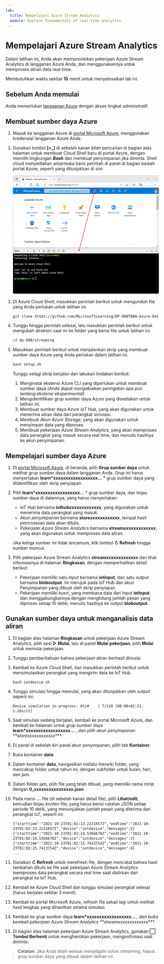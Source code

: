 ```yaml
---
lab:
  title: Mempelajari Azure Stream Analytics
  module: Explore fundamentals of real-time analytics
---
```


# <a name="explore-azure-stream-analytics"></a>Mempelajari Azure Stream Analytics

Dalam latihan ini, Anda akan memprovisikan pekerjaan Azure Stream Analytics di langganan Azure Anda, dan menggunakannya untuk memproses aliran data real-time.

Membutuhkan waktu sekitar **15** menit untuk menyelesaikan lab ini.

## <a name="before-you-start"></a>Sebelum Anda memulai

Anda memerlukan [langganan Azure](https://azure.microsoft.com/free) dengan akses tingkat administratif.

## <a name="create-azure-resources"></a>Membuat sumber daya Azure

1. Masuk ke langganan Azure di [portal Microsoft Azure](https://portal.azure.com), menggunakan kredensial langganan Azure Anda.

1. Gunakan tombol **[\>_]** di sebelah kanan bilah pencarian di bagian atas halaman untuk membuat Cloud Shell baru di portal Azure, dengan memilih lingkungan ***Bash*** dan membuat penyimpanan jika diminta. Shell cloud menyediakan antarmuka baris perintah di panel di bagian bawah portal Azure, seperti yang ditunjukkan di sini:

    ![Portal Azure dengan panel cloud shell](./images/cloud-shell.png)

1. Di Azure Cloud Shell, masukkan perintah berikut untuk mengunduh file yang Anda perlukan untuk latihan ini.

    ```bash
    git clone https://github.com/MicrosoftLearning/DP-900T00A-Azure-Data-Fundamentals dp-900
    ```

1. Tunggu hingga perintah selesai, lalu masukkan perintah berikut untuk mengubah direktori saat ini ke folder yang berisi file untuk latihan ini.

    ```bash
    cd dp-900/streaming
    ```

1. Masukkan perintah berikut untuk menjalankan skrip yang membuat sumber daya Azure yang Anda perlukan dalam latihan ini.

    ```bash
    bash setup.sh
    ```

    Tunggu selagi skrip berjalan dan lakukan tindakan berikut:

    1. Menginstal ekstensi Azure CLI yang diperlukan untuk membuat sumber daya (*Anda dapat mengabaikan peringatan apa pun tentang ekstensi eksperimental*)
    1. Mengidentifikasi grup sumber daya Azure yang disediakan untuk latihan ini.
    1. Membuat sumber daya *Azure IoT Hub*, yang akan digunakan untuk menerima aliran data dari perangkat simulasi.
    1. Membuat *Akun Azure Storage*, yang akan digunakan untuk menyimpan data yang diproses.
    1. Membuat pekerjaan *Azure Stream Analytics*, yang akan memproses data perangkat yang masuk secara real time, dan menulis hasilnya ke akun penyimpanan.

## <a name="explore-the-azure-resources"></a>Mempelajari sumber daya Azure

1. Di [portal Microsoft Azure](https://portal.azure.com?azure-portal=true), di beranda, pilih **Grup sumber daya** untuk melihat grup sumber daya dalam langganan Anda. Grup ini harus menyertakan **learn*xxxxxxxxxxxxxxxxxx...** * grup sumber daya yang diidentifikasi oleh skrip penyiapan.
2. Pilih **learn*xxxxxxxxxxxxxxxxxx...** * grup sumber daya, dan tinjau sumber daya di dalamnya, yang harus menyertakan:
    - *IoT Hub* bernama **iothub*xxxxxxxxxxxxx***, yang digunakan untuk menerima data perangkat yang masuk.
    - *Akun penyimpanan* bernama **store*xxxxxxxxxxxx***, tempat hasil pemrosesan data akan ditulis.
    - *Pekerjaan Azure Stream Analytics* bernama **stream*xxxxxxxxxxxxx***, yang akan digunakan untuk memproses data aliran.

    Jika ketiga sumber ini tidak tercantum, klik tombol **&#8635; Refresh** hingga sumber muncul.

 3. Pilih pekerjaan Azure Stream Analytics **stream*xxxxxxxxxxxxx*** dan lihat informasinya di halaman **Ringkasan**, dengan memperhatikan detail berikut:
    - Pekerjaan memiliki satu *input* bernama **iotinput**, dan satu *output* bernama **bloboutput**. Ini merujuk pada IoT Hub dan akun Penyimpanan yang dibuat oleh skrip penyiapan.
    - Pekerjaan memiliki *kueri*, yang membaca data dari input **iotinput**, dan menggabungkannya dengan menghitung jumlah pesan yang diproses setiap 10 detik; menulis hasilnya ke output **bloboutput**.

## <a name="use-the-resources-to-analyze-streaming-data"></a>Gunakan sumber daya untuk menganalisis data aliran

1. Di bagian atas halaman **Ringkasan** untuk pekerjaan Azure Stream Analytics, pilih opsi **&#9655; Mulai**, lalu di panel **Mulai pekerjaan**, pilih **Mulai** untuk memulai pekerjaan.
2. Tunggu pemberitahuan bahwa pekerjaan aliran berhasil dimulai.
3. Kembali ke Azure Cloud Shell, dan masukkan perintah berikut untuk mensimulasikan perangkat yang mengirim data ke IoT Hub.

    ```
    bash iotdevice.sh
    ```

4. Tunggu simulasi hingga memulai, yang akan ditunjukkan oleh output seperti ini:

    ```
    Device simulation in progress: 6%|#    | 7/120 [00:08<02:21, 1.26s/it]
    ```

5. Saat simulasi sedang berjalan, kembali ke portal Microsoft Azure, dan kembali ke halaman untuk grup sumber daya **learn*xxxxxxxxxxxxxxxxxx...** *, dan pilih akun penyimpanan **store*xxxxxxxxxxxx***.
6. Di panel di sebelah kiri panel akun penyimpanan, pilih tab **Kontainer**.
7. Buka kontainer **data**.
8. Dalam kontainer **data**, navigasikan melalui hierarki folder, yang mencakup folder untuk tahun ini, dengan subfolder untuk bulan, hari, dan jam.
9. Dalam folder jam, pilih file yang telah dibuat, yang memiliki nama mirip dengan **0_xxxxxxxxxxxxxxxx.json**.
10. Pada menu **...** file (di sebelah kanan detail file), pilih **Lihat/edit**, kemudian tinjau konten file; yang harus berisi catatan JSON setiap periode 10 detik, yang menunjukkan jumlah pesan yang diterima dari perangkat IoT, seperti ini:

    ```
    {"starttime":"2021-10-23T01:02:13.2221657Z","endtime":"2021-10-23T01:02:23.2221657Z","device":"iotdevice","messages":2}
    {"starttime":"2021-10-23T01:02:14.5366678Z","endtime":"2021-10-23T01:02:24.5366678Z","device":"iotdevice","messages":3}
    {"starttime":"2021-10-23T01:02:15.7413754Z","endtime":"2021-10-23T01:02:25.7413754Z","device":"iotdevice","messages":4}
    ...
    ```

11. Gunakan **&#8635; Refresh** untuk merefresh file, dengan mencatat bahwa hasil tambahan ditulis ke file saat pekerjaan Azure Stream Analytics memproses data perangkat secara real time saat dialirkan dari perangkat ke IoT Hub.
12. Kembali ke Azure Cloud Shell dan tunggu simulasi perangkat selesai (harus berjalan sekitar 3 menit).
13. Kembali ke portal Microsoft Azure, refresh file sekali lagi untuk melihat hasil lengkap yang dihasilkan selama simulasi.
14. Kembali ke grup sumber daya **learn*xxxxxxxxxxxxxxxxxx...** *, dan buka kembali pekerjaan Azure Stream Analytics **stream*xxxxxxxxxxxxx***.
15. Di bagian atas halaman pekerjaan Azure Stream Analytics, gunakan **&#11036; Tombol Berhenti** untuk menghentikan pekerjaan, mengonfirmasi saat diminta.

> **Catatan**: Jika Anda telah selesai menjelajahi solusi streaming, hapus grup sumber daya yang dibuat dalam latihan ini.
